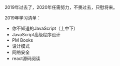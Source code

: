 2019年过去了，2020年任需努力，不畏过去，只慰将来。

2019年学习清单：
- 你不知道的JavaScript（上中下）
- JavaScript高级程序设计
- PM Books
- 设计模式
- 网络安全
- react源码阅读